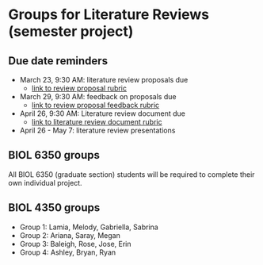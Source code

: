 # Groups for Literature Reviews (semester project)

## Due date reminders
- March 23, 9:30 AM: literature review proposals due
	- [link to review proposal rubric](../Rubrics/review_proposal_rubric.md)
- March 29, 9:30 AM: feedback on proposals due
	- [link to review proposal feedback rubric](../Rubrics/review_proposal_feedback_rubric.md)
- April 26, 9:30 AM: Literature review document due
	- [link to literature review document rubric](../Rubrics/review_rubric.md)
- April 26 - May 7: literature review presentations

## BIOL 6350 groups
All BIOL 6350 (graduate section) students will be required to complete their own individual project.

## BIOL 4350 groups
- Group 1: Lamia, Melody, Gabriella, Sabrina
- Group 2: Ariana, Saray, Megan
- Group 3: Baleigh, Rose, Jose, Erin
- Group 4: Ashley, Bryan, Ryan
